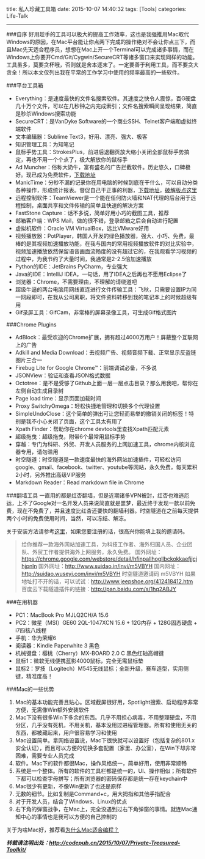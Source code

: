 title: 私人珍藏工具箱
date: 2015-10-07 14:40:32
tags: [Tools]
categories: Life-Talk

---

###自序
好用趁手的工具可以极大的提高工作效率，这也是我强推用Mac取代Windows的原因，在Mac平台能让你点两下完成的操作绝对不会让你点三下，而且Mac先天适合程序员，想想在Mac上开一个Terminal可以完成诸多事情，而在Windows上你要开Cmd/Git/Cygwin/SecureCRT等诸多窗口来实现同样的功能。工具虽多，莫要贪杯哦，否则就是舍本逐末了。一定要善于利用工具，而不要贪大贪全！所以本文仅列出我在平常的工作学习中使用的频率最高的一些软件。

###平台工具箱
+ Everything：是速度最快的文件名搜索软件。其速度之快令人震惊，百G硬盘几十万个文件，可以在几秒钟之内完成索引；文件名搜索瞬间呈现结果，简直是秒杀Windows搜索功能
+ SecureCRT：是VanDyke Software的一个商业SSH、Telnet客户端和虚拟终端软件
+ 文本编辑器：Sublime Text3，好用、漂亮、强大、极客
+ 知识管理工具：为知笔记
+ 鼠标手势工具：StrokesPlus，前进后退翻页放大缩小关闭全部鼠标手势搞定，再也不用一个个点了，极大解放你的鼠标手
+ Ad Muncher：俗称大奶牛，富有盛名的广告拦截软件。历史悠久，口碑极好。现已成为免费软件，[下载地址](https://www.admuncher.com/download)
+ ManicTime：分秒不漏的记录你在用电脑的时候到底在干什么，可以自动分类各种操作，形成统计报表。督促自己干正事的利器，[下载地址](http://www.manictime.com/)，[破解版点这里](http://www.ttrar.com/html/ManicTime-Professional.html)
+ 远程控制软件：TeamViewer是一个能在任何防火墙和NAT代理的后台用于远程控制，桌面共享和文件传输的简单且快速的解决方案
+ FastStone Capture：话不多说，简单好用小巧的截图工具，推荐
+ 邮箱客户端：WPS Mail，做的很不错，登录邮箱之后会自动进行配置
+ 虚拟机软件：Oracle VM VirtualBox，远比VMware好用
+ 视频播放器：PotPlayer，韩国人开发的绿色播放器，强大、小巧、免费，最棒的是其视频加速播放功能，在我与国内的常用视频播放软件的对比实验中，视频加速播放依然保留语音画面流畅度的没有超过它的，在我观看学习视频的过程中，为我节约了大量时间，我通常是2-2.5倍加速播放
+ Python的IDE：JetBrains PyCharm，专业强大
+ Java的IDE：IntelliJ IDEA，一句话，用了IDEA之后再也不愿用Eclipse了
+ 浏览器：Chrome，不需要理由，不理解的请绕道吧
+ 超级牛逼的两台电脑用网线直连进行文件传输工具：飞秋，只需要设置IP为同一网段即可，在我从公司离职，将文件资料转移到我的笔记本上的时候超级有用
+ Gif录屏工具：GifCam，非常棒的屏幕录像工具，可生成Gif格式图片


###Chrome Plugins
- AdBlock：最受欢迎的Chrome扩展，拥有超过4000万用户！屏蔽整个互联网上的广告
- Adkill and Media Download：去视频广告、视频音频下载、正常显示反盗链图片三合一
- Firebug Lite for Google Chrome™：前端调试必备，不多说
- JSONView：验证和查看JSON格式数据
- Octotree：是不是受够了Github上面一层一层点击目录？那么用我吧，帮你在左侧自动生成目录树
- Page load time：显示页面加载时间
- Proxy SwitchyOmega：轻松快捷地管理和切换多个代理设置
- SimpleUndoClose：这个简单的弹出可让您轻而易举的撤销关闭的标签！特别是我不小心关闭了页面，这个工具太有用了
- Xpath Finder：帮助你在chrome devtools里查找Xpath匹配元素
- 超级拖曳：超级拖曳，附带6个最常用鼠标手势
- 穿越：专门为科研、外贸、开发人员服务的上网加速工具，chrome内核浏览器专用，请勿滥用
- 时空隧道：时空隧道是一款速度最快的海外网站加速插件，可轻松访问google、gmail、facebook、twitter、youtube等网站，永久免费，每天累积2小时，另外推出高级VIP服务
- Markdown Reader：Read markdown file in Chrome


###翻墙工具
一直用的都是红杏翻墙，但是近期诸多VPN被封，红杏也难逃厄运，上不了Google对一名开发人员来说简直就是噩梦，最近终于发现一款以前免费，现在不免费了，并且速度比红杏还要快的翻墙利器。时空隧道在之前每天提供两个小时的免费使用时间，当然，可以冻结、解冻。

关于安装方法请参考[这里](http://suidaoin.lofter.com/)，如果您要注册的话，很高兴你能填上我的邀请码。

>给你推荐一款海外网站加速工具，为科技工作者、海外归国人员、企业团队、外贸工作者提供海外上网服务，永久免费。
国外网址：https://chrome.google.com/webstore/detail/hfinpallhogllbckokkaefjjcjhjpnln
国外网址：http://www.suidao.in/invi/m5VBYH
国内网址：http://suidao.wuseyi.com/invi/m5VBYH
时空隧道邀请码 m5VBYH
如果地址打不开的话，可以试试：http://www.jeepshoe.org/412418412.htm
百度云下载隧道插件的链接：http://pan.baidu.com/s/1hq2ABJY


###在用机器
- PC1：MacBook Pro MJLQ2CH/A 15.6
- PC2：微星（MSI）GE60 2QL-1047XCN 15.6 + 12G内存 + 128G固态硬盘 + i7四核八线程
- 手机：华为荣耀6
- 阅读器：Kindle Paperwhite 3 黑色
- 机械键盘：樱桃（Cherry）MX-BOARD 2.0 C 黑色红轴高帽键
- 鼠标1：微软无线便携蓝影4000鼠标，完全无需鼠标垫
- 鼠标2：罗技（Logitech）M545无线鼠标；全新升级，赛车造型，实用侧键，精准度高！


###Mac的一些优势
1. Mac的基本功能完善且贴心。区域截屏很好用，Spotlight搜索、启动程序非常方便，无需像Win额外安装软件
2. Mac下没有很多Win下多余的东西。几乎不用担心病毒，不用整理硬盘，不用分区，几乎没有死机，不用关机，基本没用过进程管理器。所有和使用无关的东西，都被藏起来，用户很容易学习和使用
3. Mac设置简单。拿网络设置说，Mac下很快就可以设置好（包括复杂的801.x安全认证），而且可以方便的切换多套配置（家里、办公室），在Win下却非常困难，需要专业人员完成
4. 软件。Mac下的软件都很Mac，操作风格统一，简单好用，使用非常顺畅
5. 系统是一个整体。所有的软件的工具栏都是统一的，UI、操作相似；所有软件下都可以检查字母拼写；所有浏览器的密码保存都是统一存在keychain中
6. Mac很少有更新，不像Win更新了也还是原样
7. 无数的细节。比如复制是Command+c，用大拇指和其他手指配合
8. 对于开发人员，结合了Windows、Linux的优点
9. 右下角的弹窗战争，在Mac上，完全没遇到过右下角弹窗的事情。就连Mac通知中心的事情也是我可以方便的自己控制的

关于为啥Mac好，推荐看[为什么Mac适合编程？](http://www.zhihu.com/question/27617980)

***转载请注明出处：http://codepub.cn/2015/10/07/Private-Treasured-Toolkit/***